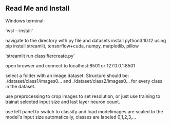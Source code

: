 ## Read Me and Install

Windows terminal:

'wsl --install'

navigate to the directory with py file and datasets
install python3.10.12
using pip install streamlit, tensorflow+cuda, numpy, matplotlib, pillow

'streamlit run classifiercreate.py'

open browser and connect to localhost:8501 or 127.0.0.1:8501

select a folder with an image dataset.  Structure should be:  ./dataset/class1/images0... and ./dataset/class2/images0... for every class in the dataset.

use preprocessing to crop images to set resolution, or just use training to trainat selected input size and last layer neuron count.

use left panel to switch to classify and load modelimages are scaled to the model's input size automatically, classes are labeled 0,1,2,3,... 
